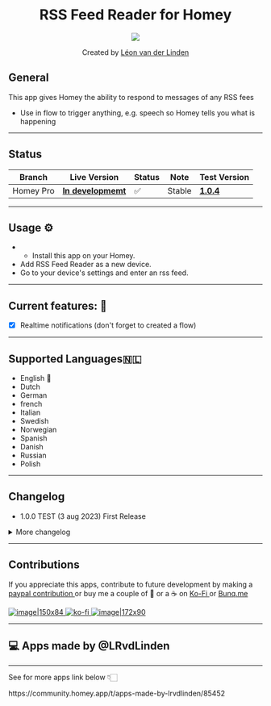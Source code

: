 <h1 align="center">RSS Feed Reader for Homey</h1>

<p align="center">
  <a href="https://homey.app/nl-nl/apps/author/5d4da77a2c836a50f6936070/page/0/">
    <img src="https://www.noen.at/image/650x366-c-jpg/3992195/shutterstock_112614899.jpg" />
  </a>
</p>


<p align="center">Created by <a href="https://homey.app/nl-nl/apps/author/5d4da77a2c836a50f6936070/page/0/">Léon van der Linden</a></p> 
  

## General
This app gives Homey the ability to respond to messages of any RSS fees
- Use in flow to trigger anything, e.g. speech so Homey tells you what is happening

---


## Status

|Branch|Live Version|Status|Note| Test Version |
| --- | --- | --- | --- | --- |
|Homey Pro|**[In developmemt](https://homey.app/nl-nl/app/nl.lrvdlinden.rtl-nieuws/rtl-nieuws)**|:white_check_mark:|Stable| **[1.0.4](https://homey.app/nl-nl/app/nl.lrvdlinden.rtl-nieuws/rtl-nieuws/test)** |


---

## Usage ⚙
- - Install this app on your Homey.
- Add RSS Feed Reader as a new device.
- Go to your device's settings and enter an rss feed.

---

## Current features: 🔧

- [x] Realtime notifications (don't forget to created a flow)

---

## Supported Languages:netherlands:
- English 🏴󠁧󠁢
- Dutch 
- German 
- french
- Italian
- Swedish
- Norwegian
- Spanish
- Danish
- Russian 
- Polish 

  

---
## Changelog
- 1.0.0 TEST (3 aug 2023) First Release

<details>
<summary>More changelog</summary>
<br><br>
<pre>


</pre>
</details>


---
  

## Contributions 

If you appreciate this apps, contribute to future development by making a [paypal contribution ](https://www.paypal.me/lrvdlinden)
or buy me a couple of :beers: or a :coffee: on [Ko-Fi ](https://ko-fi.com/lrvdlinden_homey#checkoutModal) or [Bunq.me ](https://bunq.me/lrvdlinden)

[![image|150x84](upload://5Rtagdo7TObzh9u8haIuXaXBJbc) ](https://paypal.me/lrvdlinden) [![ko-fi](https://ko-fi.com/img/githubbutton_sm.svg) ](https://ko-fi.com/lrvdlinden_homey#checkoutModal)[![image|172x90](upload://iSgqkM7Zaw5s5hwVVnAqXNDQLG9) ](https://bunq.me/lrvdlinden)


---
## 💻 Apps made by @LRvdLinden
---

<p>See for more apps link below 👇🏻</p>
https://community.homey.app/t/apps-made-by-lrvdlinden/85452

